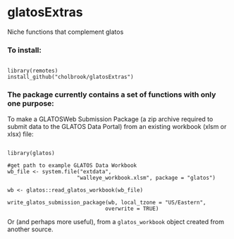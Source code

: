 # glatosExtras
Niche functions that complement glatos


### To install:
```{r}

library(remotes)
install_github("cholbrook/glatosExtras")

```


### The package currently contains a set of functions with only one purpose: 

To make a GLATOSWeb Submission Package (a zip archive required to submit
 data to the GLATOS Data Portal) from an existing workbook (xlsm or xlsx) file: 
 
 
 ```{r}
 
 library(glatos)
 
 #get path to example GLATOS Data Workbook
 wb_file <- system.file("extdata",
                       "walleye_workbook.xlsm", package = "glatos")

 wb <- glatos::read_glatos_workbook(wb_file)

 write_glatos_submission_package(wb, local_tzone = "US/Eastern",
                                overwrite = TRUE)

 ```
 
 Or (and perhaps more useful), from a `glatos_workbook` object created from 
 another source. 
    

